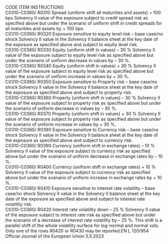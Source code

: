  
CODE  ITEM  INSTRUCTIONS  
C0310-C0360/ 
R0310  Spread (uniform shift all 
maturities and 
assets) + 100 bps  Solvency II value of the exposure subject to credit spread risk as specified above 
but under the scenario of uniform shift in credit spreads for all maturities and 
assets by + 100 bps.  
C0310-C0360/ 
R0320  Exposure sensitive to equity 
level risk – base case/no shock  Solvency II value in the Solvency II balance sheet at the key date of the exposure 
as specified above and subject to equity level risk.  
C0310-C0360/ 
R0330  Equity (uniform shift in values) 
– 30 %  Solvency II value of the exposure subject to equity level risk as specified above but 
under the scenario of uniform decrease in values by – 30 %.  
C0310-C0360/ 
R0340  Equity (uniform shift in 
values) + 30 %  Solvency II value of the exposure subject to equity level risk as specified above but 
under the scenario of uniform increase in values by + 30 %.  
C0310-C0360/ 
R0350  Exposure sensitive to Property 
risk – base case/no shock  Solvency II value in the Solvency II balance sheet at the key date of the exposure 
as specified above and subject to property risk.  
C0310-C0360/ 
R0360  Property (uniform shift in 
values) – 30 %  Solvency II value of the exposure subject to property risk as specified above but 
under the scenario of uniform decrease in values by – 30 %.  
C0310-C0360/ 
R0370  Property (uniform shift in 
values) + 30 %  Solvency II value of the exposure subject to property risk as specified above but 
under the scenario of uniform increase in values by + 30 %.  
C0310-C0360/ 
R0380  Exposure sensitive to Currency 
risk – base case/no shock  Solvency II value in the Solvency II balance sheet at the key date of the exposure 
as specified above and subject to currency risk.  
C0310-C0360/ 
R0390  Currency (uniform shift in 
exchange rates) – 10 %  Solvency II value of the exposure subject to currency risk as specified above but 
under the scenario of uniform decrease in exchange rates by – 10 %.  
C0310-C0360/ 
R0400  Currency (uniform shift in 
exchange rates) + 10 %  Solvency II value of the exposure subject to currency risk as specified above but 
under the scenario of uniform increase in exchange rates by + 10 %.  
C0310-C0360/ 
R0410  Exposure sensitive to interest 
rate volatility – base case/no 
shock  Solvency II value in the Solvency II balance sheet at the key date of the exposure 
as specified above and subject to interest rate volatility risk.  
C0310-C0360/ 
R0420  Interest rate volatility down 
– 25 %  Solvency II value of the exposure subject to interest rate risk as specified above 
but under the scenario of a decrease of interest rate volatility by – 25 %. 
This shift is a parallel shift of the whole volatility surface for log-normal and 
normal vols. 
Only one of the rows R0420 or R0430 may be reported.EN  L 120/954 Official Journal of the European Union 5.5.2023